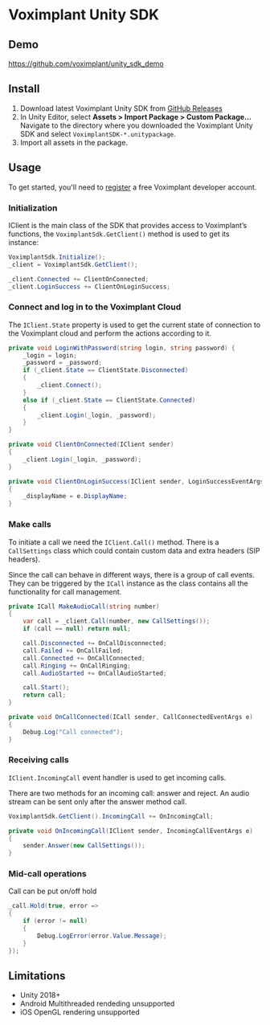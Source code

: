# Voximplant Unity SDK

## Demo

<https://github.com/voximplant/unity_sdk_demo>

## Install

1. Download latest Voximplant Unity SDK from [GitHub Releases](https://github.com/voximplant/unity_sdk/releases)
2. In Unity Editor, select **Assets > Import Package > Custom Package...** Navigate to the directory where you downloaded the Voximplant Unity SDK and select `VoximplantSDK-*.unitypackage`.
3. Import all assets in the package.

## Usage

To get started, you'll need to [register](https://manage.voximplant.com/auth/sign_up) a free Voximplant developer account.

### Initialization

IClient is the main class of the SDK that provides access to Voximplant’s functions, the `VoximplantSdk.GetClient()` method is used to get its instance:

```csharp
VoximplantSdk.Initialize();
_client = VoximplantSdk.GetClient();

_client.Connected += ClientOnConnected;
_client.LoginSuccess += ClientOnLoginSuccess;
```

### Connect and log in to the Voximplant Cloud

The `IClient.State` property is used to get the current state of connection to the Voximplant cloud and perform the actions according to it.

```csharp
private void LoginWithPassword(string login, string password) {
    _login = login;
    _password = _password;
    if (_client.State == ClientState.Disconnected)
    {
        _client.Connect();
    }
    else if (_client.State == ClientState.Connected)
    {
        _client.Login(_login, _password);
    }
}

private void ClientOnConnected(IClient sender)
{
    _client.Login(_login, _password);
}

private void ClientOnLoginSuccess(IClient sender, LoginSuccessEventArgs e)
{
    _displayName = e.DisplayName;
}
```

### Make calls

To initiate a call we need the `IClient.Call()` method. There is a `CallSettings` class which could contain custom data and extra headers (SIP headers).

Since the call can behave in different ways, there is a group of call events. They can be triggered by the `ICall` instance as the class contains all the functionality for call management.

```csharp
private ICall MakeAudioCall(string number)
{
    var call = _client.Call(number, new CallSettings());
    if (call == null) return null;

    call.Disconnected += OnCallDisconnected;
    call.Failed += OnCallFailed;
    call.Connected += OnCallConnected;
    call.Ringing += OnCallRinging;
    call.AudioStarted += OnCallAudioStarted;

    call.Start();
    return call;
}

private void OnCallConnected(ICall sender, CallConnectedEventArgs e)
{
    Debug.Log("Call connected");
}
```

### Receiving calls

`IClient.IncomingCall` event handler is used to get incoming calls.

There are two methods for an incoming call: answer and reject. An audio stream can be sent only after the answer method call.

```csharp
VoximplantSdk.GetClient().IncomingCall += OnIncomingCall;

private void OnIncomingCall(IClient sender, IncomingCallEventArgs e)
{
    sender.Answer(new CallSettings());
}
```

### Mid-call operations

Call can be put on/off hold

```csharp
_call.Hold(true, error =>
{
    if (error != null)
    {
        Debug.LogError(error.Value.Message);
    }
});
```

## Limitations

* Unity 2018+
* Android Multithreaded rendeding unsupported
* iOS OpenGL rendering unsupported
